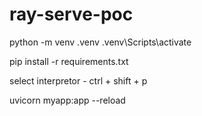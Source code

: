# ray-serve-poc

 python -m venv .venv
 .venv\Scripts\activate

 pip install -r requirements.txt


 select interpretor - ctrl + shift + p

 uvicorn myapp:app --reload
